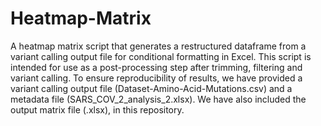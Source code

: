 # Heatmap-Matrix
A heatmap matrix script that generates a restructured dataframe from a variant calling output file for conditional formatting in Excel. This script is intended for use as a post-processing step after trimming, filtering and variant calling. To ensure reproducibility of results, we have provided a variant calling output file (Dataset-Amino-Acid-Mutations.csv) and a metadata file (SARS_COV_2_analysis_2.xlsx). We have also included the output matrix file (.xlsx), in this repository. 
